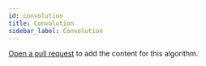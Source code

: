 ```yaml
---
id: convolution
title: Convolution
sidebar_label: Convolution
---
```


[Open a pull request](https://github.com/AllAlgorithms/algorithms/tree/master/docs/convolution.md) to add the content for this algorithm.